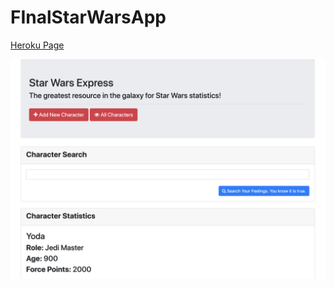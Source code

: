 # FInalStarWarsApp

[Heroku Page](https://glacial-hollows-88105.herokuapp.com/)

![](FnalStarWarsApp/assets/img/starw.png)
